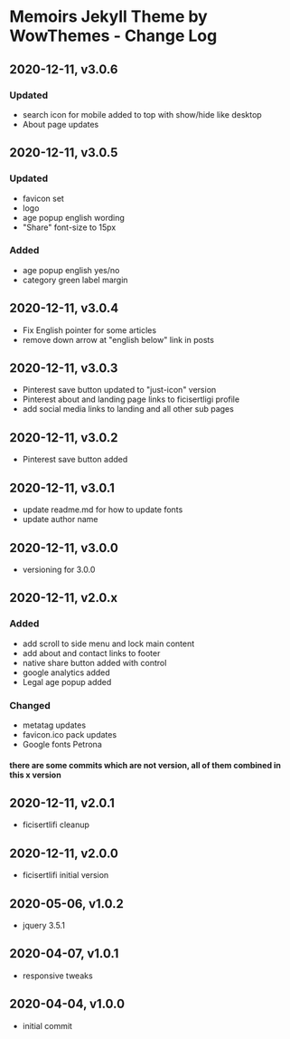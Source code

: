 # Memoirs Jekyll Theme by WowThemes - Change Log

## 2020-12-11, v3.0.6
### Updated
- search icon for mobile added to top with show/hide like desktop
- About page updates

## 2020-12-11, v3.0.5
### Updated
- favicon set
- logo
- age popup english wording
- "Share" font-size to 15px
### Added
- age popup english yes/no
- category green label margin 

## 2020-12-11, v3.0.4
- Fix English pointer for some articles
- remove down arrow at "english below" link in posts

## 2020-12-11, v3.0.3
- Pinterest save button updated to "just-icon" version
- Pinterest about and landing page links to ficisertligi profile
- add social media links to landing and all other sub pages

## 2020-12-11, v3.0.2
- Pinterest save button added

## 2020-12-11, v3.0.1
- update readme.md for how to update fonts
- update author name

## 2020-12-11, v3.0.0
- versioning for 3.0.0

## 2020-12-11, v2.0.x
### Added
- add scroll to side menu and lock main content
- add about and contact links to footer
- native share button added with control
- google analytics added
- Legal age popup added
### Changed
- metatag updates
- favicon.ico pack updates
- Google fonts Petrona
#### there are some commits which are not version, all of them combined in this x version

## 2020-12-11, v2.0.1
- ficisertlifi cleanup

## 2020-12-11, v2.0.0
- ficisertlifi initial version

## 2020-05-06, v1.0.2
- jquery 3.5.1

## 2020-04-07, v1.0.1
- responsive tweaks

## 2020-04-04, v1.0.0
- initial commit